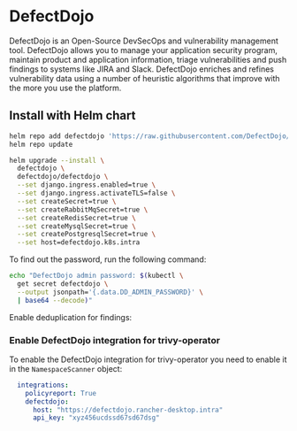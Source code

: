 # DefectDojo

DefectDojo is an Open-Source DevSecOps and vulnerability management tool. DefectDojo allows you to manage your application security program, maintain product and application information, triage vulnerabilities and push findings to systems like JIRA and Slack. DefectDojo enriches and refines vulnerability data using a number of heuristic algorithms that improve with the more you use the platform.

## Install with Helm chart

```bash
helm repo add defectdojo 'https://raw.githubusercontent.com/DefectDojo/django-DefectDojo/helm-charts'
helm repo update

helm upgrade --install \
  defectdojo \
  defectdojo/defectdojo \
  --set django.ingress.enabled=true \
  --set django.ingress.activateTLS=false \
  --set createSecret=true \
  --set createRabbitMqSecret=true \
  --set createRedisSecret=true \
  --set createMysqlSecret=true \
  --set createPostgresqlSecret=true \
  --set host=defectdojo.k8s.intra
```

To find out the password, run the following command:

```bash
echo "DefectDojo admin password: $(kubectl \
  get secret defectdojo \
  --output jsonpath='{.data.DD_ADMIN_PASSWORD}' \
  | base64 --decode)"
```

Enable deduplication for findings:

### Enable DefectDojo integration for trivy-operator

To enable the DefectDojo integration for trivy-operator you need to enable it in the `NamespaceScanner` object:

```yaml
  integrations:
    policyreport: True
    defectdojo:
      host: "https://defectdojo.rancher-desktop.intra"
      api_key: "xyz456ucdssd67sd67dsg"
```